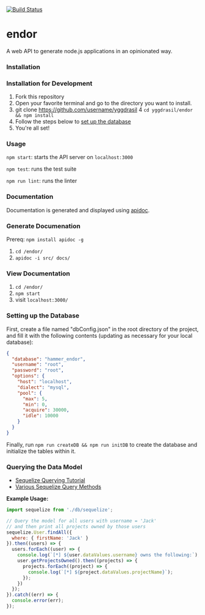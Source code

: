 [![Build Status](https://travis-ci.org/hammer-io/yggdrasil.svg?branch=master)](https://travis-ci.org/hammer-io/yggdrasil)

# endor
A web API to generate node.js applications in an opinionated way.

### Installation

### Installation for Development
1. Fork this repository
2. Open your favorite terminal and go to the directory you want to install.
3. git clone https://github.com/username/yggdrasil
4 `cd yggdrasil/endor && npm install`
5. Follow the steps below to [set up the database](#setting-up-the-database)
6. You're all set!

### Usage
`npm start`: starts the API server on `localhost:3000`

`npm test`: runs the test suite

`npm run lint`: runs the linter


### Documentation

Documentation is generated and displayed using [apidoc](http://apidocjs.com/).

### Generate Documenation
Prereq: `npm install apidoc -g`
1. `cd /endor/`
2. `apidoc -i src/ docs/`

### View Documentation
1. `cd /endor/`
2. `npm start`
3. visit `localhost:3000/`



### Setting up the Database

First, create a file named "dbConfig.json" in the root directory of the project,
and fill it with the following contents (updating as necessary for your local database):

```json
{
  "database": "hammer_endor",
  "username": "root",
  "password": "root",
  "options": {
    "host": "localhost",
    "dialect": "mysql",
    "pool": {
      "max": 5,
      "min": 0,
      "acquire": 30000,
      "idle": 10000
    }
  }
}
```

Finally, run `npm run createDB && npm run initDB` to create the database and
initialize the tables within it.

### Querying the Data Model

- [Sequelize Querying Tutorial](http://docs.sequelizejs.com/manual/tutorial/querying.html)
- [Various Sequelize Query Methods](http://docs.sequelizejs.com/class/lib/model.js~Model.html)

**Example Usage:**

```javascript
import sequelize from './db/sequelize';

// Query the model for all users with username = 'Jack'
// and then print all projects owned by those users
sequelize.User.findAll({
  where: { firstName: 'Jack' }
}).then((users) => {
  users.forEach((user) => {
    console.log(`[*] ${user.dataValues.username} owns the following:`);
    user.getProjectsOwned().then((projects) => {
      projects.forEach((project) => {
        console.log(`[*] ${project.dataValues.projectName}`);
      });
    })
  });
}).catch((err) => {
  console.error(err);
});
```
